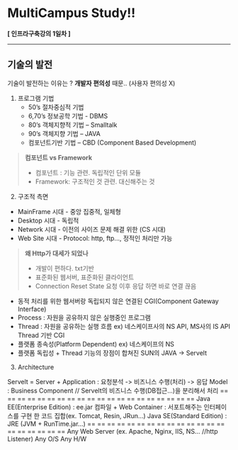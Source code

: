 MultiCampus Study!!
===================


**[ 인프라구축강의 1일차 ]**  

----------


기술의 발전
-------------

기술이 발전하는 이유는 ? **개발자 편의성** 때문.. (사용자 편의성 X)

1.  프로그램 기법
	- 	50’s 절차중심적 기법
	- 	6,70’s 정보공학 기법 - DBMS
	- 	80’s 객체지향적 기법 – Smalltalk
	- 	90’s 객체지향 기법 – JAVA
	- 	컴포넌트기반 기법 – CBD (Component Based Development)  
  > **컴포넌트 vs Framework**
  > - 컴포넌트 : 기능 관련. 독립적인 단위 모듈
  > - Framework:  구조적인 것 관련. 대신해주는 것


  2. 구조적 측면  
  - MainFrame 시대 - 중앙 집중적, 일체형  
  - Desktop 시대 - 독립적  
  - Network 시대 - 이전의 사이즈 문제 해결 위한 (CS 시대)  
  - Web Site 시대 - Protocol: http, ftp..., 정적인 처리만 가능    

> **왜 Http가 대세가 되었나**
>  - 개발이 편하다. txt기반
>  - 표준화된 웹서버, 표준화된 클라이언트
>  - Connection Reset State 요청 이후 응답 하면 바로 연결 끊음


  - 동적 처리를 위한 웹서버랑 독립되지 않은 연결된 CGI(Component Gateway Interface)
  - Process : 자원을 공유하지 않은 실행중인 프로그램
  - Thread : 자원을 공유하는 실행 흐름  ex) 네스케이프사의 NS API, MS사의 IS API Thread 기반 CGI
  - 플랫폼 종속성(Platform Dependent) ex) 네스케이프의 NS
  - 플랫폼 독립성 + Thread 기능의 장점이 합쳐진 SUN의 JAVA -> Servelt

  3. Architecture

   Servelt = Server + Application : 요청분석 -> 비즈니스 수행(처리) -> 응답
   Model : Business Component // Servelt의 비즈니스 수행(DB접근...)을 분리해서 처리
  == == == == == == == == == == == == == == == == == == == ==
   Java EE(Enterprise Edition) : ee.jar 컴파일  +  Web Container : 서포트해주는 인터페이스를 구현 한 코드 집합(ex. Tomcat, Resin, JRun...)
   Java SE(Standard Edition) : JRE (JVM + RunTime.jar...)
  == == == == == == == == == == == == == == == == == == == ==
   Any Web Server (ex. Apache, Nginx, IIS, NS... //http Listener)
   Any O/S
   Any H/W
